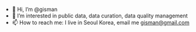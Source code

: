 - 👋 Hi, I’m @gisman
- 👀 I’m interested in public data, data curation, data quality management
- 📫 How to reach me: I live in Seoul Korea, email me gisman@gmail.com

<!---
gisman/gisman is a ✨ special ✨ repository because its `README.md` (this file) appears on your GitHub profile.
You can click the Preview link to take a look at your changes.
--->
